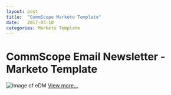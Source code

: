 ```yaml
---
layout: post
title:  "CommScope Marketo Template"
date:   2017-03-10
categories: Marketo Template
---
```


# CommScope Email Newsletter - Marketo Template
![Image of eDM](https://raw.githubusercontent.com/gbjack/gbjack.github.io/master/assets/images/mar1.png)
[View more...](https://goo.gl/zWrL4d)
